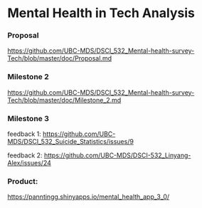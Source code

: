 # Mental Health in Tech Analysis


### Proposal

https://github.com/UBC-MDS/DSCI_532_Mental-health-survey-Tech/blob/master/doc/Proposal.md

### Milestone 2

https://github.com/UBC-MDS/DSCI_532_Mental-health-survey-Tech/blob/master/doc/Milestone_2.md

### Milestone 3

feedback 1: https://github.com/UBC-MDS/DSCI_532_Suicide_Statistics/issues/9

feedback 2: https://github.com/UBC-MDS/DSCI-532_Linyang-Alex/issues/24

### Product:

https://panntingg.shinyapps.io/mental_health_app_3_0/

